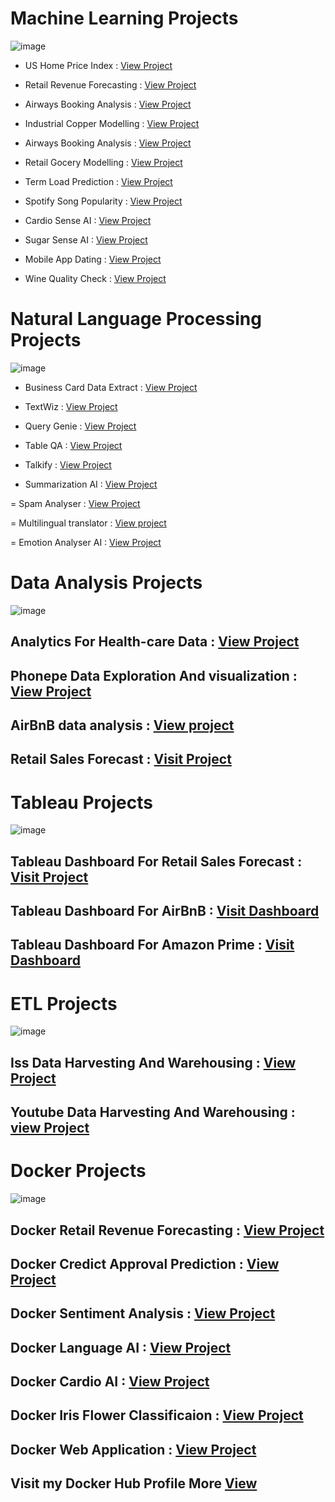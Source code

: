 # Machine Learning Projects

![image](https://github.com/praveendecode/Docker_ML_NLP_Projects/assets/95226524/f04da991-a735-4114-aa3c-ec60798b7fe4)



- US Home Price Index             : [View Project](https://github.com/praveendecode/US_HPI_Prediction)
 
- Retail Revenue Forecasting     : [View Project](https://github.com/praveendecode/Retail-Revenue-Forecasting)

- Airways Booking Analysis        : [View Project](https://github.com/praveendecode/Airways-booking-analysis)

- Industrial Copper Modelling : [View Project](https://github.com/praveendecode/Industrial_Copper_Modeling)

- Airways Booking Analysis    : [View Project](https://github.com/praveendecode/Airways-booking-analysis)

- Retail Gocery Modelling     : [View Project](https://github.com/praveendecode/Retail-grocery-industry)
 
- Term Load Prediction        : [View Project](https://github.com/praveendecode/Term_Load_Predictor)
 
- Spotify Song Popularity     : [View Project](https://github.com/praveendecode/Spotify-Popularity-Predictor)
 
- Cardio Sense AI             : [View Project](https://github.com/praveendecode/CardioSense_AI)
 
- Sugar Sense AI              : [View Project](https://github.com/praveendecode/Sugar-Sense-AI)
 
- Mobile App Dating           : [View Project](https://github.com/praveendecode/Mobile-dating-app)
 
- Wine Quality Check          : [View Project](https://github.com/praveendecode/WineQualityPrediction)


# Natural Language Processing Projects

![image](https://github.com/praveendecode/Textwiz/assets/95226524/916abc3d-f61c-4a3c-a04c-a6ab7c3db7ef)


- Business Card Data Extract  : [View Project](https://github.com/praveendecode/BizCardX)

- TextWiz                     : [View Project](https://github.com/praveendecode/Textwiz)
 
- Query Genie                 : [View Project](https://github.com/praveendecode/QueryGenie)
 
- Table QA                    : [View Project](https://github.com/praveendecode/TabulaQA)
 
- Talkify                     : [View Project](https://github.com/praveendecode/talkify)
 
- Summarization AI            : [View Project](https://github.com/praveendecode/SummarixAI)
 
= Spam Analyser               : [View Project](https://github.com/praveendecode/spamalyzer/tree/main)
 
= Multilingual translator     : [View project](https://github.com/praveendecode/multilingual-translator_AI)
 
= Emotion Analyser AI         : [View Project](https://github.com/praveendecode/emotion-analyzer-AI)



# Data Analysis Projects

![image](https://github.com/praveendecode/Data-Analysis-Projects/assets/95226524/c7247336-1ff3-4f7a-9a8f-05687f748a57)



## Analytics For Health-care Data               : [View Project](https://github.com/praveendecode/Analytics-for-Hospitals-Health-Care-Data)

## Phonepe Data Exploration And visualization  : [View Project](https://github.com/praveendecode/phonepe_pulse)

## AirBnB  data analysis                       : [View project](https://github.com/praveendecode/Airbnb_Analysis)

## Retail Sales Forecast                       : [Visit Project](https://github.com/praveendecode/IITM_DS_Final_Project/tree/main/Data%20Analysis)


# Tableau Projects

![image](https://github.com/praveendecode/Data-Analysis-Projects/assets/95226524/fa6f946f-dc4d-430d-923e-1bce794ffce0)


## Tableau Dashboard For  Retail Sales Forecast : [Visit Project](https://public.tableau.com/views/retail-sales-forecast/Dashboard1?:language=en-US&:display_count=n&:origin=viz_share_link)

## Tableau Dashboard  For AirBnB                : [Visit Dashboard](https://public.tableau.com/app/profile/praveen.x.decode/viz/airbnb_16981379902390/Dashboard1)

## Tableau Dashboard For Amazon Prime           : [Visit Dashboard](https://public.tableau.com/views/AmazonPrimeVideoAnalysis_16863013577220/Dashboard1?:language=en-US&:display_count=n&:origin=viz_share_link)


# ETL Projects

 ![image](https://github.com/praveendecode/ETL-Projects/assets/95226524/0638cecf-355b-45c9-aa9e-4931893d8916)


## Iss Data Harvesting And Warehousing     : [View Project](https://github.com/praveendecode/iss-data-warehouse-mongodb-sql-project)

## Youtube Data Harvesting And Warehousing : [view Project](https://github.com/praveendecode/YouTube-Data-Harvesting-Warehousing)



# Docker Projects

![image](https://github.com/praveendecode/Docker_ML_NLP_Projects/assets/95226524/2754b66d-11b7-4b55-9e5c-33ef37d72a10)


## Docker Retail Revenue Forecasting  : [View Project](https://github.com/praveendecode/Docker-rfs)

## Docker Credict Approval Prediction : [View Project](https://github.com/praveendecode/docker-credit-card-prediction)
 
## Docker Sentiment Analysis          : [View Project](https://github.com/praveendecode/docker-sentiment-ai)
 
## Docker Language AI                 : [View Project](https://github.com/praveendecode/Docker-languge-ai)
 
## Docker Cardio AI                   : [View Project](https://github.com/praveendecode/docker-ml-cardio-ai)
 
## Docker Iris Flower Classificaion   : [View Project](https://github.com/praveendecode/docker-iris-ml-app)
 
## Docker Web Application             : [View Project](https://github.com/praveendecode/Docker_webapplication)


## Visit my Docker Hub Profile More [View](https://hub.docker.com/u/praveendecode) 
